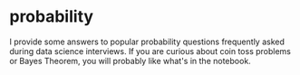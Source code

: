# probability

I provide some answers to popular probability questions frequently asked during data science interviews. If you are curious about coin toss problems or Bayes Theorem, you will probably like what's in the notebook.
